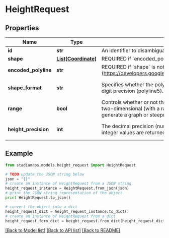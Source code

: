# HeightRequest


## Properties
Name | Type | Description | Notes
------------ | ------------- | ------------- | -------------
**id** | **str** | An identifier to disambiguate requests (echoed by the server). | [optional] 
**shape** | [**List[Coordinate]**](Coordinate.md) | REQUIRED if &#x60;encoded_polyline&#x60; is not present. | [optional] 
**encoded_polyline** | **str** | REQUIRED if &#x60;shape&#x60; is not present. An encoded polyline (https://developers.google.com/maps/documentation/utilities/polylinealgorithm). | [optional] 
**shape_format** | **str** | Specifies whether the polyline is encoded with 6 digit precision (polyline6) or 5 digit precision (polyline5). | [optional] [default to 'polyline6']
**range** | **bool** | Controls whether or not the returned array is one-dimensional (height only) or two-dimensional (with a range and height). The range dimension can be used to generate a graph or steepness gradient along a route. | [optional] [default to False]
**height_precision** | **int** | The decimal precision (number of digits after the point) of the output. When 0, integer values are returned. Valid values are 0, 1, and 2. | [optional] [default to 0]

## Example

```python
from stadiamaps.models.height_request import HeightRequest

# TODO update the JSON string below
json = "{}"
# create an instance of HeightRequest from a JSON string
height_request_instance = HeightRequest.from_json(json)
# print the JSON string representation of the object
print HeightRequest.to_json()

# convert the object into a dict
height_request_dict = height_request_instance.to_dict()
# create an instance of HeightRequest from a dict
height_request_form_dict = height_request.from_dict(height_request_dict)
```
[[Back to Model list]](../README.md#documentation-for-models) [[Back to API list]](../README.md#documentation-for-api-endpoints) [[Back to README]](../README.md)


